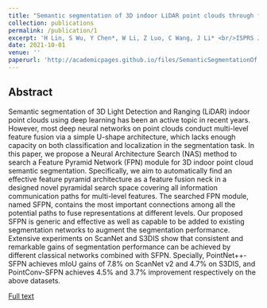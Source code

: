 ```yaml
---
title: "Semantic segmentation of 3D indoor LiDAR point clouds through feature pyramid architecture search"
collection: publications
permalink: /publication/1
excerpt: 'H Lin, S Wu, Y Chen*, W Li, Z Luo, C Wang, J Li* <br/>ISPRS Journal of Photogrammetry and Remote Sensing, October, 2021<br/><img src='/images/SemanticSegmentationOf.jpg'>'
date: 2021-10-01
venue: ''
paperurl: 'http://academicpages.github.io/files/SemanticSegmentationOf.pdf'
---
```

## Abstract
Semantic segmentation of 3D Light Detection and Ranging (LiDAR) indoor point clouds using deep learning has been an active topic in recent years. However, most deep neural networks on point clouds conduct multi-level feature fusion via a simple U-shape architecture, which lacks enough capacity on both classification and localization in the segmentation task. In this paper, we propose a Neural Architecture Search (NAS) method to search a Feature Pyramid Network (FPN) module for 3D indoor point cloud semantic segmentation. Specifically, we aim to automatically find an effective feature pyramid architecture as a feature fusion neck in a designed novel pyramidal search space covering all information communication paths for multi-level features. The searched FPN module, named SFPN, contains the most important connections among all the potential paths to fuse representations at different levels. Our proposed SFPN is generic and effective as well as capable to be added to existing segmentation networks to augment the segmentation performance. Extensive experiments on ScanNet and S3DIS show that consistent and remarkable gains of segmentation performance can be achieved by different classical networks combined with SFPN. Specially, PointNet++-SFPN achieves mIoU gains of 7.8% on ScanNet v2 and 4.7% on S3DIS, and PointConv-SFPN achieves 4.5% and 3.7% improvement respectively on the above datasets.

[Full text](https://doi.org/10.1016/j.isprsjprs.2021.05.009)
